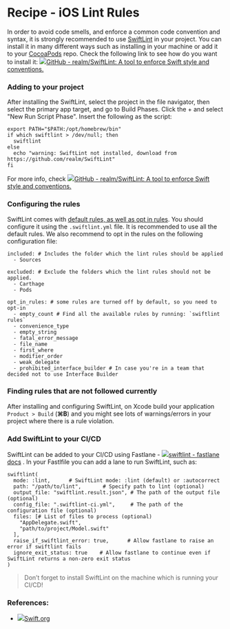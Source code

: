 # Recipe - iOS Lint Rules
In order to avoid code smells, and enforce a common code convention and syntax, it is strongly recommended to use [SwiftLint](https://github.com/realm/SwiftLint "https://github.com/realm/SwiftLint") in your project. You can install it in many different ways such as installing in your machine or add it to your [CocoaPods](https://cocoapods.org/ "https://cocoapods.org/") repo. Check the following link to see how do you want to install it: [![](./recipe-i-os-lint-rules-0.png)GitHub - realm/SwiftLint: A tool to enforce Swift style and conventions.](https://github.com/realm/SwiftLint#installation)

### Adding to your project

After installing the SwiftLint, select the project in the file navigator, then select the primary app target, and go to Build Phases. Click the + and select "New Run Script Phase". Insert the following as the script:

 ```
 export PATH="$PATH:/opt/homebrew/bin"
 if which swiftlint > /dev/null; then
   swiftlint
 else
   echo "warning: SwiftLint not installed, download from https://github.com/realm/SwiftLint"
 fi
```

For more info, check [![](./recipe-i-os-lint-rules-1.png)GitHub - realm/SwiftLint: A tool to enforce Swift style and conventions.](https://github.com/realm/SwiftLint#xcode)

### Configuring the rules

SwiftLint comes with [default rules, as well as opt in rules](https://realm.github.io/SwiftLint/rule-directory.html "https://realm.github.io/SwiftLint/rule-directory.html"). You should configure it using the `.swiftlint.yml` file. It is recommended to use all the default rules. We also recommend to opt in the rules on the following configuration file:

 ```
 included: # Includes the folder which the lint rules should be applied
   - Sources
   
 excluded: # Exclude the folders which the lint rules should not be applied.
   - Carthage
   - Pods
   
 opt_in_rules: # some rules are turned off by default, so you need to opt-in
   - empty_count # Find all the available rules by running: `swiftlint rules`
   - convenience_type
   - empty_string
   - fatal_error_message
   - file_name
   - first_where
   - modifier_order
   - weak_delegate
   - prohibited_interface_builder # In case you're in a team that decided not to use Interface Builder
```

### Finding rules that are not followed currently

After installing and configuring SwiftLint, on Xcode build your application `Product > Build` (**⌘B**) and you might see lots of warnings/errors in your project where there is a rule violation.

### Add SwiftLint to your CI/CD

SwiftLint can be added to your CI/CD using Fastlane - [![](./recipe-i-os-lint-rules-2.png)swiftlint - fastlane docs](https://docs.fastlane.tools/actions/swiftlint/) . In your Fastlfile you can add a lane to run SwiftLint, such as:

 ```
 swiftlint(
   mode: :lint,      # SwiftLint mode: :lint (default) or :autocorrect
   path: "/path/to/lint",       # Specify path to lint (optional)
   output_file: "swiftlint.result.json", # The path of the output file (optional)
   config_file: ".swiftlint-ci.yml",     # The path of the configuration file (optional)
   files: [# List of files to process (optional)
     "AppDelegate.swift",
     "path/to/project/Model.swift"
   ],
   raise_if_swiftlint_error: true,      # Allow fastlane to raise an error if swiftlint fails
   ignore_exit_status: true    # Allow fastlane to continue even if SwiftLint returns a non-zero exit status
 )
```

> Don’t forget to install SwiftLint on the machine which is running your CI/CD!

### References:

*   [![](./recipe-i-os-lint-rules-3.png)Swift.org](https://www.swift.org/documentation/api-design-guidelines/)